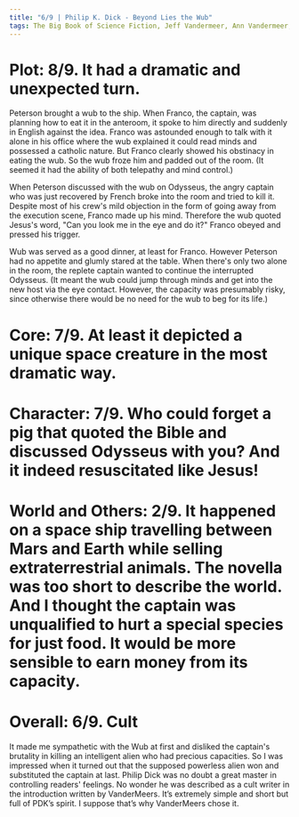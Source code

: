 ```yaml
---
title: "6/9 | Philip K. Dick - Beyond Lies the Wub"
tags: The Big Book of Science Fiction, Jeff Vandermeer, Ann Vandermeer, short story, novelette, science fiction, 1928-1982, 1952
---
```


# Plot: 8/9. It had a dramatic and unexpected turn.
Peterson brought a wub to the ship. When Franco, the captain, was planning how to eat it in the anteroom, it spoke to him directly and suddenly in English against the idea. Franco was astounded enough to talk with it alone in his office where the wub explained it could read minds and possessed a catholic nature. But Franco clearly showed his obstinacy in eating the wub. So the wub froze him and padded out of the room. (It seemed it had the ability of both telepathy and mind control.)

When Peterson discussed with the wub on Odysseus, the angry captain who was just recovered by French broke into the room and tried to kill it. Despite most of his crew's mild objection in the form of going away from the execution scene, Franco made up his mind. Therefore the wub quoted Jesus's word, "Can you look me in the eye and do it?" Franco obeyed and pressed his trigger.

Wub was served as a good dinner, at least for Franco. However Peterson had no appetite and glumly stared at the table. When there's only two alone in the room, the replete captain wanted to continue the interrupted Odysseus. (It meant the wub could jump through minds and get into the new host via the eye contact. However, the capacity was presumably risky, since otherwise there would be no need for the wub to beg for its life.)

# Core: 7/9. At least it depicted a unique space creature in the most dramatic way.



# Character: 7/9. Who could forget a pig that quoted the Bible and discussed Odysseus with you? And it indeed resuscitated like Jesus!



# World and Others: 2/9. It happened on a space ship travelling between Mars and Earth while selling extraterrestrial animals. The novella was too short to describe the world. And I thought the captain was unqualified to hurt a special species for just food. It would be more sensible to earn money from its capacity.



# Overall: 6/9. Cult
It made me sympathetic with the Wub at first and disliked the captain's brutality in killing an intelligent alien who had precious capacities. So I was impressed when it turned out that the supposed powerless alien won and substituted the captain at last. Philip Dick was no doubt a great master in controlling readers' feelings. No wonder he was described as a cult writer in the introduction written by VanderMeers. It’s extremely simple and short but full of PDK’s spirit. I suppose that’s why VanderMeers chose it. 
